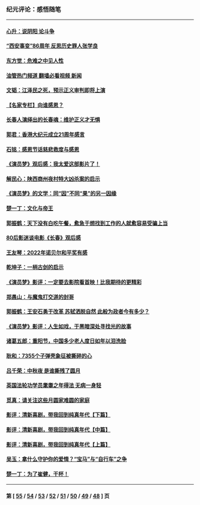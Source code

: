 ### 纪元评论：感悟随笔
---
#### [心升：说阴阳 论斗争](../../pages/nsc1035/n13885189.md?01030330) 
#### [“西安事变”86周年 反思历史罪人张学良](../../pages/nsc1035/n13882019.md?01030330) 
#### [东方觉：危难之中见人性](../../pages/nsc1035/n13881549.md?01030330) 
#### [油管热门频道 翻墙必看视频 新闻](ok?01030330)
#### [文韬：江泽民之死，预示正义审判即将上演](../../pages/nsc1035/n13877698.md?01030330) 
#### [【名家专栏】向谁感恩？](../../pages/nsc1035/n13873797.md?01030330) 
#### [长春人演绎出的长春魂：维护正义才无惧](../../pages/nsc1035/n13871764.md?01030330) 
#### [郭君：香港大纪元成立21周年感言](../../pages/nsc1035/n13871269.md?01030330) 
#### [石铭：感恩节话慈悲救度与感恩](../../pages/nsc1035/n13869863.md?01030330) 
#### [《演员梦》观后感：我太爱这部影片了！](../../pages/nsc1035/n13866783.md?01030330) 
#### [解民心：陕西商州夜村特大凶杀案的启示](../../pages/nsc1035/n13865339.md?01030330) 
#### [《演员梦》的文学：同“因”不同“果”的另一因缘](../../pages/nsc1035/n13863930.md?01030330) 
#### [楚一丁：文化与帝王](../../pages/nsc1035/n13863143.md?01030330) 
#### [郭振鹤：天下没有白吃午餐，愈急于想找到工作的人就愈容易受骗上当](../../pages/nsc1035/n13860772.md?01030330) 
#### [80后影迷谈电影《长春》观后感](../../pages/nsc1035/n13852708.md?01030330) 
#### [王友琴：2022年诺贝尔和平奖有感](../../pages/nsc1035/n13848079.md?01030330) 
#### [乾坤子：一柄古剑的启示](../../pages/nsc1035/n13841954.md?01030330) 
#### [《演员梦》影评：一定要去影院看首映！比我期待的更精彩](../../pages/nsc1035/n13840865.md?01030330) 
#### [郑愚山：与魔鬼打交道的封哥](../../pages/nsc1035/n13840314.md?01030330) 
#### [郭振鹤：王安石勇于改革 苏轼洒脱自然 此般为政者今有多少？](../../pages/nsc1035/n13836901.md?01030330) 
#### [《演员梦》影评：人生如戏，于黑暗深处寻找光的故事](../../pages/nsc1035/n13832182.md?01030330) 
#### [诸葛五郎：重阳节，中国多少老人度日如年以泪洗脸](../../pages/nsc1035/n13831696.md?01030330) 
#### [耿和：7355个子弹壳象征被撕碎的心](../../pages/nsc1035/n13830612.md?01030330) 
#### [吕千荣：中秋夜 是谁撕残了圆月](../../pages/nsc1035/n13824365.md?01030330) 
#### [英国法轮功学员耄耋之年得法 无病一身轻](../../pages/nsc1035/n13821415.md?01030330) 
#### [觅真：请关注这些月圆家难圆的家庭](../../pages/nsc1035/n13817374.md?01030330) 
#### [影评：清新喜剧，带我回到纯真年代【下篇】](../../pages/nsc1035/n13806698.md?01030330) 
#### [影评：清新喜剧，带我回到纯真年代【中篇】](../../pages/nsc1035/n13806120.md?01030330) 
#### [影评：清新喜剧，带我回到纯真年代【上篇】](../../pages/nsc1035/n13805467.md?01030330) 
#### [吴玉：拿什么守护你的爱情？“宝马”与“自行车”之争](../../pages/nsc1035/n13804482.md?01030330) 
#### [楚一丁：为了崔健，干杯！](../../pages/nsc1035/n13802006.md?01030330) 

---
#### 第 [ [55](./55.md?01030330) / [54](./54.md?01030330) / [53](./53.md?01030330) / [52](./52.md?01030330) / [51](./51.md?01030330) / [50](./50.md?01030330) / [49](./49.md?01030330) / [48](./48.md?01030330) ] 页
